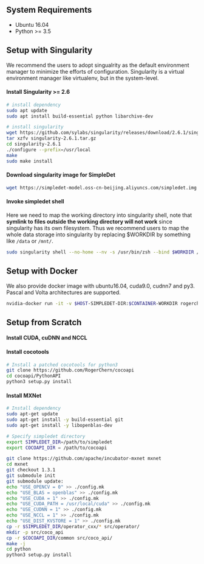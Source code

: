 ## System Requirements
- Ubuntu 16.04
- Python >= 3.5

## Setup with Singularity
We recommend the users to adopt singualrity as the default environment manager to minimize the efforts of configuration.
Singularity is a virtual environment manager like virtualenv, but in the system-level.

#### Install Singularity >= 2.6
```bash
# install dependency
sudo apt update
sudo apt install build-essential python libarchive-dev

# install singularity
wget https://github.com/sylabs/singularity/releases/download/2.6.1/singularity-2.6.1.tar.gz
tar xzfv singularity-2.6.1.tar.gz
cd singularity-2.6.1
./configure --prefix=/usr/local
make
sudo make install
```

#### Download singularity image for SimpleDet
```bash
wget https://simpledet-model.oss-cn-beijing.aliyuncs.com/simpledet.img
```

#### Invoke simpledet shell
Here we need to map the working directory into singularity shell, note that **symlink to files outside the working directory will not work** since singularity has its own filesystem. Thus we recommend users to map the whole data storage into singularity by replacing $WORKDIR by something like `/data` or `/mnt/`.

```bash
sudo singularity shell --no-home --nv -s /usr/bin/zsh --bind $WORKDIR /path/to/simpledet.img
```

## Setup with Docker
We also provide docker image with ubuntu16.04, cuda9.0, cudnn7 and py3. Pascal and Volta architectures are supported.
```bash
nvidia-docker run -it -v $HOST-SIMPLEDET-DIR:$CONTAINER-WORKDIR rogerchen/simpledet /usr/bin/zsh
```

## Setup from Scratch
#### Install CUDA, cuDNN and NCCL

#### Install cocotools
```bash
# Install a patched cocotools for python3
git clone https://github.com/RogerChern/cocoapi
cd cocoapi/PythonAPI
python3 setup.py install
```

#### Install MXNet
```bash
# Install dependency
sudo apt-get update
sudo apt-get install -y build-essential git
sudo apt-get install -y libopenblas-dev
```

```bash
# Specify simpledet directory
export SIMPLEDET_DIR=/path/to/simpledet
export COCOAPI_DIR = /path/to/cocoapi

git clone https://github.com/apache/incubator-mxnet mxnet
cd mxnet
git checkout 1.3.1
git submodule init
git submodule update:
echo "USE_OPENCV = 0" >> ./config.mk
echo "USE_BLAS = openblas" >> ./config.mk
echo "USE_CUDA = 1" >> ./config.mk
echo "USE_CUDA_PATH = /usr/local/cuda" >> ./config.mk
echo "USE_CUDNN = 1" >> ./config.mk
echo "USE_NCCL = 1" >> ./config.mk
echo "USE_DIST_KVSTORE = 1" >> ./config.mk
cp -r $SIMPLEDET_DIR/operator_cxx/* src/operator/
mkdir -p src/coco_api
cp -r $COCOAPI_DIR/common src/coco_api/
make -j
cd python
python3 setup.py install
```
